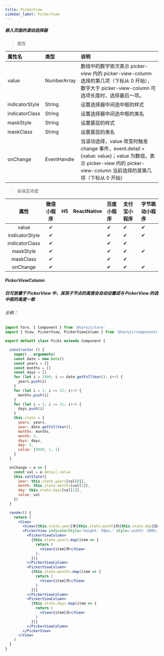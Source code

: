 ```yaml
---
title: PickerView
sidebar_label: PickerView
---
```


##### 嵌入页面的滚动选择器

> 属性

| 属性名 | 类型 | 说明 |
| :- | :- | :- |
| value      | NumberArray |  数组中的数字依次表示 picker-view 内的 picker-view-column 选择的第几项（下标从 0 开始），数字大于 picker-view-column 可选项长度时，选择最后一项。    |
| indicatorStyle  | String    | 设置选择器中间选中框的样式 |
| indicatorClass      | String   | 设置选择器中间选中框的类名   |
| maskStyle | String  | 设置蒙层的样式  |
| maskClass | String| 设置蒙层的类名     |
| onChange   | EventHandle | 当滚动选择，value 改变时触发 change 事件，event.detail = {value: value}；value 为数组，表示 picker-view 内的 picker-view-column 当前选择的是第几项（下标从 0 开始） |

> 各端支持度

| 属性 | 微信小程序 | H5 | ReactNative | 百度小程序 | 支付宝小程序 | 字节跳动小程序 |
| :-: | :-: | :-: | :- | :- | :- | :- |
| value | ✔ |  |  | ✔ | ✔ | ✔ |
| indicatorStyle | ✔ |  |  | ✔ | ✔ | ✔ |
| indicatorClass | ✔ |  |  | ✔ | ✔ |  |
| maskStyle | ✔ |  |  | ✔ | ✔ | ✔ |
| maskClass | ✔ |  |  | ✔ | ✔ |  |
| onChange | ✔ |  |  | ✔ | ✔ | ✔ |



##### PickerViewColumn

##### 仅可放置于 PickerView 中，其孩子节点的高度会自动设置成与 PickerView 的选中框的高度一致


###### 示例：

```jsx
import Taro, { Component } from '@tarojs/taro'
import { View, PickerView, PickerViewColumn } from '@tarojs/components'

export default class Picks extends Component {

  constructor () {
    super(...arguments)
    const date = new Date()
    const years = []
    const months = []
    const days = []
    for (let i = 1990; i <= date.getFullYear(); i++) {
      years.push(i)
    }
    for (let i = 1; i <= 12; i++) {
      months.push(i)
    }
    for (let i = 1; i <= 31; i++) {
      days.push(i)
    }
    this.state = {
      years: years,
      year: date.getFullYear(),
      months: months,
      month: 2,
      days: days,
      day: 2,
      value: [9999, 1, 1]
    }
  }

  onChange = e => {
    const val = e.detail.value
    this.setState({
      year: this.state.years[val[0]],
      month: this.state.months[val[1]],
      day: this.state.days[val[2]],
      value: val
    })
  }

  render() {
    return (
      <View>
        <View>{this.state.year}年{this.state.month}月{this.state.day}日</View>
        <PickerView indicatorStyle='height: 50px;' style='width: 100%; height: 300px;' value={this.state.value} onChange={this.onChange}>
          <PickerViewColumn>
            {this.state.years.map(item => {
              return (
                <View>{item}年</View>
              );
            })}
          </PickerViewColumn>
          <PickerViewColumn>
            {this.state.months.map(item => {
              return (
                <View>{item}月</View>
              )
            })}
          </PickerViewColumn>
          <PickerViewColumn>
            {this.state.days.map(item => {
              return (
                <View>{item}日</View>
              )
            })}
          </PickerViewColumn>
        </PickerView>
      </View>
    )
  }
}

```

